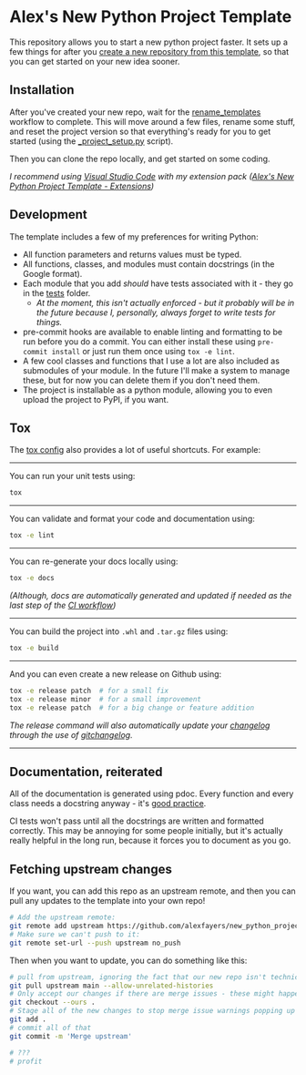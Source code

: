 # Alex's New Python Project Template

This repository allows you to start a new python project faster. It sets up a few things for after you [create a new repository from this template](https://github.com/alexfayers/new_python_project/generate), so that you can get started on your new idea sooner.

## Installation

After you've created your new repo, wait for the [rename_templates](.github/workflows/rename_templates.yml) workflow to complete. This will move around a few files, rename some stuff, and reset the project version so that everything's ready for you to get started (using the [_project_setup.py](_project_setup.py) script).

Then you can clone the repo locally, and get started on some coding.

*I recommend using [Visual Studio Code](https://code.visualstudio.com) with my extension pack ([Alex's New Python Project Template - Extensions](https://marketplace.visualstudio.com/items?itemName=alexfayers.alexs-nppt-extensions))*

## Development

The template includes a few of my preferences for writing Python:

- All function parameters and returns values must be typed.
- All functions, classes, and modules must contain docstrings (in the Google format).
- Each module that you add _should_ have tests associated with it - they go in the [tests](tests) folder.
    - _At the moment, this isn't actually enforced - but it probably will be in the future because I, personally, always forget to write tests for things._
- pre-commit hooks are available to enable linting and formatting to be run before you do a commit. You can either install these using `pre-commit install` or just run them once using `tox -e lint`.
- A few cool classes and functions that I use a lot are also included as submodules of your module. In the future I'll make a system to manage these, but for now you can delete them if you don't need them.
- The project is installable as a python module, allowing you to even upload the project to PyPI, if you want.

## Tox

The [tox config](tox.ini) also provides a lot of useful shortcuts. For example:

---

You can run your unit tests using:

```bash
tox
```

---

You can validate and format your code and documentation using:

```bash
tox -e lint
```

---

You can re-generate your docs locally using:

```bash
tox -e docs
```

_(Although, docs are automatically generated and updated if needed as the last step of the [CI workflow](.github/workflows/CI.yml))_

---

You can build the project into `.whl` and `.tar.gz` files using:

```bash
tox -e build
```

---

And you can even create a new release on Github using:

```bash
tox -e release patch  # for a small fix
tox -e release minor  # for a small improvement
tox -e release patch  # for a big change or feature addition
```

_The release command will also automatically update your [changelog](CHANGELOG.md) through the use of [gitchangelog](https://github.com/vaab/gitchangelog)._

---

## Documentation, reiterated

All of the documentation is generated using pdoc. Every function and every class needs a docstring anyway - it's [good practice](https://peps.python.org/pep-0257/#what-is-a-docstring).

CI tests won't pass until all the docstrings are written and formatted correctly. This may be annoying for some people initially, but it's actually really helpful in the long run, because it forces you to document as you go.

## Fetching upstream changes

If you want, you can add this repo as an upstream remote, and then you can pull any updates to the template into your own repo!

```bash
# Add the upstream remote:
git remote add upstream https://github.com/alexfayers/new_python_project
# Make sure we can't push to it:
git remote set-url --push upstream no_push
```

Then when you want to update, you can do something like this:

```bash
# pull from upstream, ignoring the fact that our new repo isn't technically the same repo as the upstream
git pull upstream main --allow-unrelated-histories
# Only accept our changes if there are merge issues - these might happen because of the rename script
git checkout --ours .
# Stage all of the new changes to stop merge issue warnings popping up everywhere
git add .
# commit all of that
git commit -m 'Merge upstream'

# ???
# profit
```
